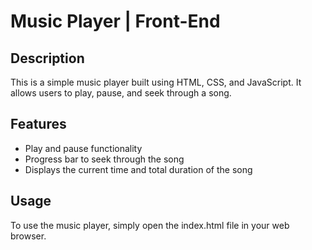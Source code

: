 # Music Player | Front-End
## Description
This is a simple music player built using HTML, CSS, and JavaScript. It allows users to play, pause, and seek through a song.

## Features
* Play and pause functionality
* Progress bar to seek through the song
* Displays the current time and total duration of the song

## Usage
To use the music player, simply open the index.html file in your web browser.
